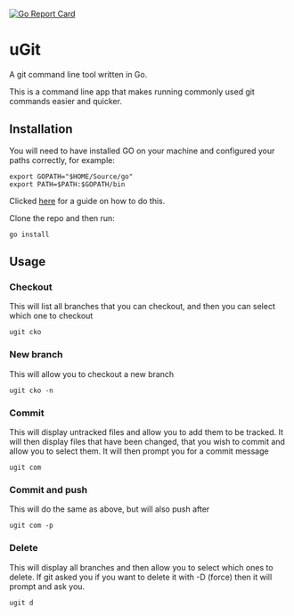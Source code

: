 [![Go Report Card](https://goreportcard.com/badge/github.com/willdot/uGit)](https://goreportcard.com/report/github.com/willdot/uGit)


# uGit
A git command line tool written in Go. 

This is a command line app that makes running commonly used git commands easier and quicker.

## Installation

You will need to have installed GO on your machine and configured your paths correctly, for example:
```
export GOPATH="$HOME/Source/go"
export PATH=$PATH:$GOPATH/bin
```


Clicked [here](https://willdot.github.io/15SettingUpGo/) for a guide on how to do this.


Clone the repo and then run:

```
go install
```



## Usage


### Checkout

This will list all branches that you can checkout, and then you can select which one to checkout
```
ugit cko
```

### New branch
This will allow you to checkout a new branch
```
ugit cko -n
```

### Commit
This will display untracked files and allow you to add them to be tracked. It will then display files that have been changed, that you wish to commit and allow you to select them. It will then prompt you for a commit message
```
ugit com
```

### Commit and push
This will do the same as above, but will also push after
```
ugit com -p
```

### Delete
This will display all branches and then allow you to select which ones to delete. If git asked you if you want to delete it with -D (force) then it will prompt and ask you.
```
ugit d
```
